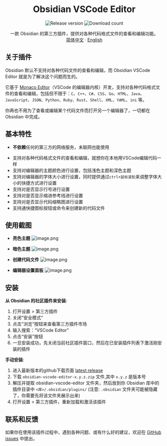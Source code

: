 <h1 align="center">Obsidian VSCode Editor</h1>

<p align="center">
    <img alt="Release version" src="https://img.shields.io/github/v/release/sunxvming/obsidian-vscode-editor?style=for-the-badge">
    <img alt="Download count" src="https://img.shields.io/github/downloads/sunxvming/obsidian-vscode-editor/total?style=for-the-badge">
</p>

<p align="center">
    <span>一款 Obsidian 的第三方插件，提供对各种代码格式文件的查看和编辑功能。</span>
    <br/>
    <a href="/README_cn.md">简体中文</a>
    ·
    <a href="/README.md">English</a>
</p>


## 关于插件
Obsidian 默认不支持对各种代码文件的查看和编辑，而 Obsidian VSCode Editor 就是为了解决这个问题而生的。

它基于 [Monaco Editor](https://microsoft.github.io/monaco-editor/)（VSCode 的编辑器内核）开发，支持对各种代码格式文件的查看和编辑，包括但不限于：`C`、`C++`、`C#`、`CSS`、`Go`、`HTML`、`Java`、`JavaScript`、`JSON`、`Python`、`Ruby`、`Rust`、`Shell`、`XML`、`YAML`、`ini` 等。

你再也不用为了查看或编辑某个代码文件而打开另一个编辑器了，一切都在 Obsidian 中完成。

## 基本特性
* **不依赖**任何的第三方的网络服务，未联网也能使用
- 支持对各种代码格式文件的查看和编辑，就想你在本地用VSCode编辑代码一样
- 支持对编辑器的主题颜色进行设置，包括浅色主题和深色主题
- 支持对编辑器的字体大小进行设置，同时提供通过`ctrl+鼠标滚轮`来调整字体大小的快捷方式进行设置
- 支持对是否显示行号进行设置
- 支持对是否显示缩进参考线进行设置
- 支持对是否显示代码缩略图进行设置
- 支持通快捷图标按钮或命令来创建新的代码文件

## 使用截图
- **亮色主题**
![image.png](https://sxm-upload.oss-cn-beijing.aliyuncs.com/imgs/20230921184929.png)

- **暗色主题**
![image.png](https://sxm-upload.oss-cn-beijing.aliyuncs.com/imgs/20230921184840.png)

- **创建代码文件**
![image.png](https://sxm-upload.oss-cn-beijing.aliyuncs.com/imgs/20230921185107.png)

- **编辑器设置面板**
![image.png](https://sxm-upload.oss-cn-beijing.aliyuncs.com/imgs/20230921190652.png)


## 安装

**从 Obsidian 的社区插件来安装**:
1. 打开设置 > 第三方插件
2. 关闭”安全模式“
3. 点击”浏览“按钮来查看第三方插件市场
4. 输入搜索：“VSCode Editor”
5. 点击“安装”按钮
6. 一旦安装成功，先关闭当前社区插件窗口，然后在已安装插件列表下激活刚安装的插件

**手动安装**:
1. 进入最新版本的github下载页面 [latest release](https://github.com/sunxvming/obsidian-vscode-editor/releases/latest)
2. 下载 `obsidian-vscode-editor-x.y.z.zip` 文件,其中 `x.y.z` 是版本号
3. 解压并提取 obsidian-vscode-editor 文件夹，然后放到你 Obsidian 库中的插件目录中 `<库>/.obsidian/plugins/` (注意: `.obsidian` 文件夹可能被隐藏了，你需要先将该文件夹展示出来)
4. 打开设置 > 第三方插件，重新加载和激活该插件

## 联系和反馈

如果你在使用该插件过程中，遇到各种问题、或有什么好的建议，欢迎在 [GitHub issues](https://github.com/sunxvming/obsidian-vscode-editor/issues) 中提出。
